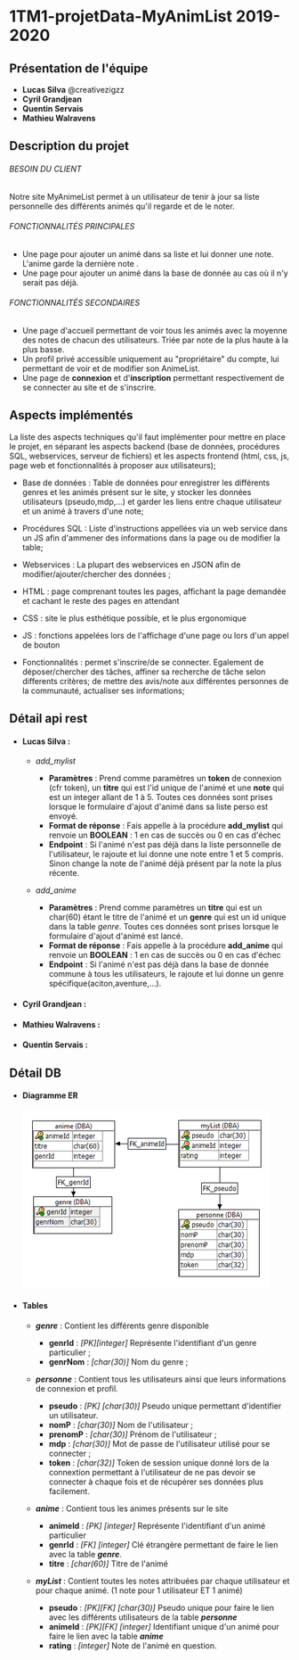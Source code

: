 # 1TM1-projetData-MyAnimList 2019-2020
## Présentation de l'équipe
 - **Lucas Silva** @creativezigzz
 - **Cyril Grandjean**
 - **Quentin Servais** 
 - **Mathieu Walravens**
## Description du projet

###### BESOIN DU CLIENT
  
Notre site MyAnimeList permet à un utilisateur de tenir à jour sa liste personnelle des différents animés 
qu'il regarde et de le noter.

###### FONCTIONNALITÉS PRINCIPALES
  - Une page pour ajouter un animé dans sa liste et lui donner une note. L'anime garde la dernière note .
  - Une page pour ajouter un animé dans la base de donnée au cas où il n'y serait pas déjà.
  
###### FONCTIONNALITÉS SECONDAIRES

  - Une page d'accueil permettant de voir tous les animés avec la moyenne des notes de chacun des utilisateurs. Triée par note de la plus haute à la plus basse.
  - Un profil privé accessible uniquement au "propriétaire" du compte, lui permettant de voir et de modifier son AnimeList.
  - Une page de **connexion**  et d'**inscription** permettant respectivement de se connecter au site et de s'inscrire.

## Aspects implémentés
La liste des aspects techniques qu'il faut implémenter pour mettre en place le projet, en séparant les aspects backend (base de données, procédures SQL, webservices, serveur de fichiers) et les aspects frontend (html, css, js, page web et fonctionnalités à proposer aux utilisateurs);
  - Base de données : Table de données pour enregistrer les différents genres et les animés présent sur le site, y stocker les données utilisateurs (pseudo,mdp,...) et garder les liens entre chaque utilisateur et un animé à travers d'une note;
  - Procédures SQL : Liste d'instructions appellées via un web service dans un JS afin d'ammener des informations dans la page ou de modifier la table;
  - Webservices : La plupart des webservices en JSON afin de modifier/ajouter/chercher des données ;
  
  
  - HTML : page comprenant toutes les pages, affichant la page demandée et cachant le reste des pages en attendant 
  - CSS : site le plus esthétique possible, et le plus ergonomique 
  - JS : fonctions appelées lors de l'affichage d'une page ou lors d'un appel de bouton 
  - Fonctionnalités : permet s'inscrire/de se connecter. Egalement de déposer/chercher des tâches, affiner sa recherche de tâche selon differents critères; de mettre des avis/note aux différentes personnes de la communauté, actualiser ses informations; 

## Détail api rest

- #### **Lucas Silva** :
    - *add_mylist* 
      - **Paramètres** : Prend comme paramètres un **token** de connexion (cfr token), un **titre** qui est l'id unique de l'animé et une **note** qui est un integer allant de 1 à 5. Toutes ces données sont prises lorsque le formulaire d'ajout d'animé dans sa liste perso est envoyé.
      - **Format de réponse** : Fais appelle à la procédure **add_mylist** qui renvoie un **BOOLEAN** : 1 en cas de succès ou 0 en cas d'échec
      - **Endpoint** : Si l'animé n'est pas déjà dans la liste personnelle de l'utilisateur, le rajoute et lui donne une note entre 1 et 5 compris. Sinon change la note de l'animé déjà présent par la note la plus récente.
    
    - *add_anime* 
      - **Paramètres** : Prend comme paramètres un **titre** qui est un char(60) étant le titre de l'animé et un **genre** qui est un id unique dans la table *genre*. Toutes ces données sont prises lorsque le formulaire d'ajout d'animé est lancé.
      - **Format de réponse** : Fais appelle à la procédure **add_anime** qui renvoie un **BOOLEAN** : 1 en cas de succès ou 0 en cas d'échec
      - **Endpoint** : Si l'animé n'est pas déjà dans la base de donnée commune à tous les utilisateurs, le rajoute et lui donne un genre spécifique(aciton,aventure,...).          
 
- #### **Cyril Grandjean** :
    
- #### **Mathieu Walravens** :
 
- #### **Quentin Servais** :

## Détail DB

- #### Diagramme ER
 
     ![Diagrame ER](utile/images/diagramme.png)

- #### Tables
    - ***genre*** : Contient les différents genre disponible
        - **genrId** : *[PK][integer]* Représente l'identifiant d'un genre particulier ;
        - **genrNom** : *[char(30)]* Nom du genre ;
    
    -  ***personne*** : Contient tous les utilisateurs ainsi que leurs informations de connexion et profil.
        - **pseudo** : *[PK] [char(30)]* Pseudo unique permettant d'identifier un utilisateur. 
        - **nomP** : *[char(30)]* Nom de l'utilisateur ;
        - **prenomP** : *[char(30)]* Prénom de l'utilisateur ;
        - **mdp** : *[char(30)]* Mot de passe de l'utilisateur utilisé pour se connecter ;
        - **token** : *[char(32)]* Token de session unique donné lors de la connextion 
        permettant à l'utilisateur de ne pas devoir se connecter à chaque fois et de récupérer ses données plus facilement.
    
    - ***anime*** : Contient tous les animes présents sur le site
        - **animeId** : *[PK] [integer]* Représente l'identifiant d'un animé particulier  
        - **genrId** : *[FK] [integer]* Clé étrangère permettant de faire le lien avec la table ***genre***.
        - **titre** : *[char(60)]* Titre de l'animé
    
    - ***myList*** : Contient toutes les notes attribuées par chaque utilisateur et pour chaque animé. (1 note pour 1 utilisateur ET 1 animé)  
        - **pseudo** : *[PK][FK] [char(30)]* Pseudo unique pour faire le lien avec les différents utilisateurs de la table ***personne***
        - **animeId** : *[PK][FK] [integer]* Identifiant unique d'un animé pour faire le lien avec la table ***anime***
        - **rating** : *[integer]* Note de l'animé en question.